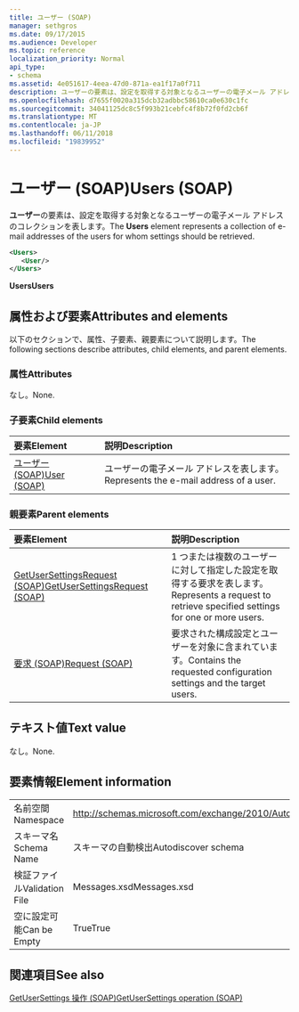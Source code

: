 ```yaml
---
title: ユーザー (SOAP)
manager: sethgros
ms.date: 09/17/2015
ms.audience: Developer
ms.topic: reference
localization_priority: Normal
api_type:
- schema
ms.assetid: 4e051617-4eea-47d0-871a-ea1f17a0f711
description: ユーザーの要素は、設定を取得する対象となるユーザーの電子メール アドレスのコレクションを表します。
ms.openlocfilehash: d7655f0020a315dcb32adbbc58610ca0e630c1fc
ms.sourcegitcommit: 34041125dc8c5f993b21cebfc4f8b72f0fd2cb6f
ms.translationtype: MT
ms.contentlocale: ja-JP
ms.lasthandoff: 06/11/2018
ms.locfileid: "19839952"
---
```

# <a name="users-soap"></a><span data-ttu-id="d324e-103">ユーザー (SOAP)</span><span class="sxs-lookup"><span data-stu-id="d324e-103">Users (SOAP)</span></span>

<span data-ttu-id="d324e-104">**ユーザー**の要素は、設定を取得する対象となるユーザーの電子メール アドレスのコレクションを表します。</span><span class="sxs-lookup"><span data-stu-id="d324e-104">The **Users** element represents a collection of e-mail addresses of the users for whom settings should be retrieved.</span></span> 
  
```XML
<Users>
   <User/>
</Users>
```

 <span data-ttu-id="d324e-105">**Users**</span><span class="sxs-lookup"><span data-stu-id="d324e-105">**Users**</span></span>
## <a name="attributes-and-elements"></a><span data-ttu-id="d324e-106">属性および要素</span><span class="sxs-lookup"><span data-stu-id="d324e-106">Attributes and elements</span></span>

<span data-ttu-id="d324e-107">以下のセクションで、属性、子要素、親要素について説明します。</span><span class="sxs-lookup"><span data-stu-id="d324e-107">The following sections describe attributes, child elements, and parent elements.</span></span>
  
### <a name="attributes"></a><span data-ttu-id="d324e-108">属性</span><span class="sxs-lookup"><span data-stu-id="d324e-108">Attributes</span></span>

<span data-ttu-id="d324e-109">なし。</span><span class="sxs-lookup"><span data-stu-id="d324e-109">None.</span></span>
  
### <a name="child-elements"></a><span data-ttu-id="d324e-110">子要素</span><span class="sxs-lookup"><span data-stu-id="d324e-110">Child elements</span></span>

|<span data-ttu-id="d324e-111">**要素**</span><span class="sxs-lookup"><span data-stu-id="d324e-111">**Element**</span></span>|<span data-ttu-id="d324e-112">**説明**</span><span class="sxs-lookup"><span data-stu-id="d324e-112">**Description**</span></span>|
|:-----|:-----|
|[<span data-ttu-id="d324e-113">ユーザー (SOAP)</span><span class="sxs-lookup"><span data-stu-id="d324e-113">User (SOAP)</span></span>](user-soap.md) <br/> |<span data-ttu-id="d324e-114">ユーザーの電子メール アドレスを表します。</span><span class="sxs-lookup"><span data-stu-id="d324e-114">Represents the e-mail address of a user.</span></span>  <br/> |
   
### <a name="parent-elements"></a><span data-ttu-id="d324e-115">親要素</span><span class="sxs-lookup"><span data-stu-id="d324e-115">Parent elements</span></span>

|<span data-ttu-id="d324e-116">**要素**</span><span class="sxs-lookup"><span data-stu-id="d324e-116">**Element**</span></span>|<span data-ttu-id="d324e-117">**説明**</span><span class="sxs-lookup"><span data-stu-id="d324e-117">**Description**</span></span>|
|:-----|:-----|
|[<span data-ttu-id="d324e-118">GetUserSettingsRequest (SOAP)</span><span class="sxs-lookup"><span data-stu-id="d324e-118">GetUserSettingsRequest (SOAP)</span></span>](getusersettingsrequest-soap.md) <br/> |<span data-ttu-id="d324e-119">1 つまたは複数のユーザーに対して指定した設定を取得する要求を表します。</span><span class="sxs-lookup"><span data-stu-id="d324e-119">Represents a request to retrieve specified settings for one or more users.</span></span>  <br/> |
|[<span data-ttu-id="d324e-120">要求 (SOAP)</span><span class="sxs-lookup"><span data-stu-id="d324e-120">Request (SOAP)</span></span>](request-soap.md) <br/> |<span data-ttu-id="d324e-121">要求された構成設定とユーザーを対象に含まれています。</span><span class="sxs-lookup"><span data-stu-id="d324e-121">Contains the requested configuration settings and the target users.</span></span>  <br/> |
   
## <a name="text-value"></a><span data-ttu-id="d324e-122">テキスト値</span><span class="sxs-lookup"><span data-stu-id="d324e-122">Text value</span></span>

<span data-ttu-id="d324e-123">なし。</span><span class="sxs-lookup"><span data-stu-id="d324e-123">None.</span></span>
  
## <a name="element-information"></a><span data-ttu-id="d324e-124">要素情報</span><span class="sxs-lookup"><span data-stu-id="d324e-124">Element information</span></span>

|||
|:-----|:-----|
|<span data-ttu-id="d324e-125">名前空間</span><span class="sxs-lookup"><span data-stu-id="d324e-125">Namespace</span></span>  <br/> |http://schemas.microsoft.com/exchange/2010/Autodiscover  <br/> |
|<span data-ttu-id="d324e-126">スキーマ名</span><span class="sxs-lookup"><span data-stu-id="d324e-126">Schema Name</span></span>  <br/> |<span data-ttu-id="d324e-127">スキーマの自動検出</span><span class="sxs-lookup"><span data-stu-id="d324e-127">Autodiscover schema</span></span>  <br/> |
|<span data-ttu-id="d324e-128">検証ファイル</span><span class="sxs-lookup"><span data-stu-id="d324e-128">Validation File</span></span>  <br/> |<span data-ttu-id="d324e-129">Messages.xsd</span><span class="sxs-lookup"><span data-stu-id="d324e-129">Messages.xsd</span></span>  <br/> |
|<span data-ttu-id="d324e-130">空に設定可能</span><span class="sxs-lookup"><span data-stu-id="d324e-130">Can be Empty</span></span>  <br/> |<span data-ttu-id="d324e-131">True</span><span class="sxs-lookup"><span data-stu-id="d324e-131">True</span></span>  <br/> |
   
## <a name="see-also"></a><span data-ttu-id="d324e-132">関連項目</span><span class="sxs-lookup"><span data-stu-id="d324e-132">See also</span></span>



[<span data-ttu-id="d324e-133">GetUserSettings 操作 (SOAP)</span><span class="sxs-lookup"><span data-stu-id="d324e-133">GetUserSettings operation (SOAP)</span></span>](getusersettings-operation-soap.md)

